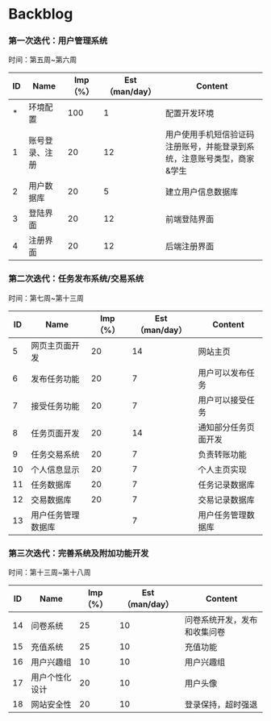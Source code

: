 # Backblog

### 第一次迭代：用户管理系统

时间：第五周~第六周

| ID   | Name           | Imp（%） | Est（man/day） | Content                                                      |
| ---- | -------------- | -------- | -------------- | ------------------------------------------------------------ |
| *    | 环境配置      | 100       | 1             |                         配置开发环境                                   |
| 1    | 账号登录、注册 | 20       | 12             | 用户使用手机短信验证码注册账号，并能登录到系统，注意账号类型，商家&学生 |
| 2    | 用户数据库     | 20       | 5              | 建立用户信息数据库                                           |
| 3    | 登陆界面       | 20       | 12             |                              前端登陆界面                                |
| 4    | 注册界面       | 20       | 12             |                         后端注册界面                                     |

### 第二次迭代：任务发布系统/交易系统

时间：第七周~第十三周

| ID   | Name | Imp（%） | Est（man/day） | Content |
| ---- | ---- | -------- | -------------- | ------- |
| 5    |   网页主页面开发   |    20      |       14         |    网站主页     |
| 6    |  发布任务功能    |    20      |       7         |   用户可以发布任务      |
| 7    |  接受任务功能    |     20     |       7         |    用户可以接受任务     |
| 8    |   任务页面开发   |    20      |      14          |   通知部分任务页面开发      |
| 9    |   任务交易系统   |    20      |        7        |    负责转账功能     |
| 10   |   个人信息显示   |   20       |       7         |    个人主页实现     |
| 11   |   任务数据库  |     20     |       7         |    任务记录数据库     |
| 12   |   交易数据库  |    20      |       7         |    交易记录数据库     |
| 13   |   用户任务管理数据库  |          |       7         |    用户任务管理数据库     |

### 第三次迭代：完善系统及附加功能开发
时间：第十三周~第十八周

| ID   | Name | Imp（%） | Est（man/day） | Content |
| ---- | ---- | -------- | -------------- | ------- |
| 14    |  问卷系统    |   25       |       10         |     问卷系统开发，发布和收集问卷    |
| 15    |  充值系统    |   25       |       10         |     充值功能    |
| 16    |  用户兴趣组    |   10       |       10         |     用户兴趣组    |
| 17    |  用户个性化设计    |   20       |       10         |     用户头像   |
| 18    |  网站安全性    |   20       |       10         |     登录保持，超时强退   |
